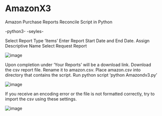 # AmazonX3
Amazon Purchase Reports Reconcile Script in Python

-python3-
-seyles-



Select Report Type ‘Items’
Enter Report Start Date and End Date.
Assign Descriptive Name
Select Request Report


![image](https://user-images.githubusercontent.com/90286038/216769795-2902597b-05b0-4b41-902c-3df48b83d128.png)




Upon completion under ‘Your Reports’ will be a download link. 
Download the csv report file.
Rename it to amazon.csv.
Place amazon.csv into directory that contains the script.
Run python script ‘python Amazondv3.py’


![image](https://user-images.githubusercontent.com/90286038/216769876-3cab9873-7f72-497c-aa87-5e804b32fe92.png)





If you receive an encoding error or the file is not formatted correctly, try to import the csv using these settings.


![image](https://user-images.githubusercontent.com/90286038/216769944-112688ad-f5d7-4fc9-a819-fb896850975d.png)



